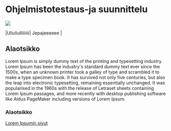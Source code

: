 # Ohjelmistotestaus-ja suunnittelu

![](https://fi.wikipedia.org/wiki/Kissa#/media/File:WhiteCat.jpg)

|Uliuliulliiiiiii| Jepajeeeeee |

## Alaotsikko

Lorem Ipsum is simply dummy text of the printing and typesetting industry. Lorem Ipsum has been the industry's standard dummy text ever since the 1500s, when an unknown printer took a galley of type and scrambled it to make a type specimen book. It has survived not only five centuries, but also the leap into electronic typesetting, remaining essentially unchanged. It was popularised in the 1960s with the release of Letraset sheets containing Lorem Ipsum passages, and more recently with desktop publishing software like Aldus PageMaker including versions of Lorem Ipsum.

### Alaotsikko

[Lorem Ipsumin sivut](http://www.lipsum.com/)
